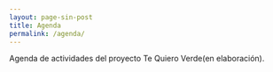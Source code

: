 ```yaml
---
layout: page-sin-post
title: Agenda
permalink: /agenda/
---
```


Agenda de actividades del proyecto Te Quiero Verde(en elaboración).
